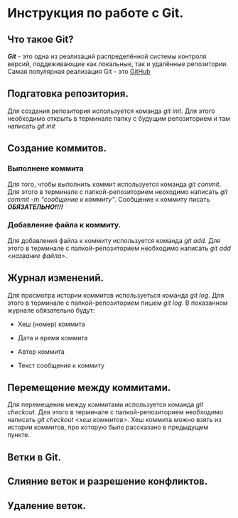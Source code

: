 # Инструкция по работе с Git.

## Что такое Git?
***Git*** - это одна из реализаций распределённой системы контроля версий, поддеживающие как локальные, так и удалённые репозитории. Самая популярная реализация Git - это [GitHub](https://github.com)

## Подгатовка репозитория.
Для создания репозитория используется команда *git init*. Для этого необходимо открыть в терминале папку с будущим репозиторием и там написать  *git init*

## Создание коммитов.

### Выполнене коммита
Для того, чтобы выполнить коммит используется команда *git commit*. Для этого в терминале с папкой-репозиторием неоходимо написать *git commit -m "сообщение к коммиту"*. Сообщение к коммиту писать ***ОБЯЗАТЕЛЬНО!!!!***

### Добавление файла к коммиту.
Для добавления файла к коммиту используется команда *git add*. Для этого в терминале с папкой-репозиторием необходимо написать *git add <название файла>*.

## Журнал изменений. 
Для просмотра истории коммитов используеться команда *git log*. Для этого в терминале с папкой-репозиторием пишем *git log*. В показанном журнале обязательно будут:

* Хеш (номер) коммита

* Дата и время коммита

* Автор коммита

* Текст сообщения к коммиту

## Перемещение между коммитами.
Для перемещения между коммитами используется команда *git checkout*. Для этого в терминале с папкой-репозиторием необходимо написать *git checkout <хеш коммитов>*. Хеш коммита можно взять из истории коммитов, про которую было рассказано в предыдущем пункте.
 

## Ветки в Git.

## Слияние веток и разрешение конфликтов.

## Удаление веток.